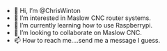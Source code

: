 - 👋 Hi, I’m @ChrisWinton
- 👀 I’m interested in Maslow CNC router systems.
- 🌱 I’m currently learning how to use Raspberrypi. 
- 💞️ I’m looking to collaborate on Maslow CNC.
- 📫 How to reach me....send me a message I guess.

<!---
ChrisWinton/ChrisWinton is a ✨ special ✨ repository because its `README.md` (this file) appears on your GitHub profile.
You can click the Preview link to take a look at your changes.
--->
